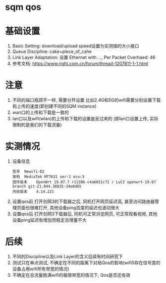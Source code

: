 # sqm qos

# 基础设置

1. Basic Setting: download/upload speed设置为实测值的大小接口
2. Queue Discipline: cake+piece_of_cahe
3. Link Layer Adaptation: 设置 Ethernet with ..., Per Packet Overhaed: 46
4. 参考文档: https://www.right.com.cn/forum/thread-1207811-1-1.html

# 注意

1. 不同的端口瓶颈不一样, 需要分开设置
    比如2.4G和5G的wifi需要分别设置下载和上传的速度(即创建不同的SQM instance)
2. wan口的上传和下载是一致的
3. lan口以及wifi(wlan)的上传和下载的设置是反过来的
    (即lan口设置上传, 实际限制的是我们的下载流量)

# 实测情况

1. 设备信息
    ```
    型号	Newifi-D2
    架构	MediaTek MT7621 ver:1 eco:3
    固件版本	OpenWrt 19.07.7 r11306-c4a6851c72 / LuCI openwrt-19.07 branch git-21.044.30835-34e0d65
    内核版本	4.14.221
    ```
2. 设置qos前
    打开剑网3的下载器之后, 同机打开网页延迟高, 甚至访问路由器管理页面也很难打开, 其他设备ping百度的延迟也波动很大
3. 设置qos后
    打开剑网3下载器后, 同机可正常浏览网页, 可正常观看视频, 其他设备ping延迟有增加但稳定且增量不大

# 后续

1. 不同的Discipline以及Link Layer的含义后续有时间研究下
2. 测试只在单点测试, 不确定在不同的距离下对局Qos的影响(wifi5存在信号差的设备占用wifi所有带宽的情况)
3. 不确定在总流量跑满wifi的极限带宽的情况下, Qos是否还有效
